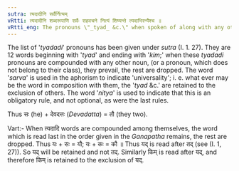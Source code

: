 ```yaml
---
sutra: त्यदादीनि सर्वैर्नित्यम्
vRtti: त्यदादीनि शब्दरूपाणि सर्वैः सहवचने नित्यं शिष्यन्ते त्यदाभिरन्यैश्च ॥
vRtti_eng: The pronouns \"_tyad_ &c.\" when spoken of along with any other noun, (pronoun other than \"_tyad_ &c.\") are always retained as _ekasesha_, (to the exclusion of others).
---
```

The list of '_tyadadi_' pronouns has been given under _sutra_ (I. 1. 27). They are 12 words beginning with '_tyad_' and ending with '_kim_;' when these _tyadadi_ pronouns are compounded with any other noun, (or a pronoun, which does not belong to their class), they prevail, the rest are dropped. The word '_sarva_' is used in the aphorism to indicate 'universality'; i. e. what ever may be the word in composition with them, the '_tyad_ &c.' are retained to the exclusion of others. The word '_nitya_' is used to indicate that this is an obligatory rule, and not optional, as were the last rules.

Thus सः (he) + देवदत्तः (_Devadatta_) = तौ (they two).

Vart:- When त्यदादि words are compounded among themselves, the word which is read last in the order given in the _Ganapatha_ remains, the rest are dropped. Thus यः + सः = यौ; यः + कः = कौ ॥ Thus यद् is read after तद् (see (I. 1, 27)). So यद् will be retained and not तद्. Similarly किम् is read after यद्, and therefore किम् is retained to the exclusion of यद्.
